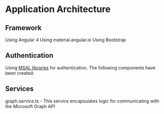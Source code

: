 # Application Architecture

## Framework
Using Angular 4
Using material.angular.io
Using Bootstrap

## Authentication
Using [MSAL libraries](https://www.npmjs.com/package/msal) for authentication. 
The following components have been created:

## Services
graph.service.ts - This service encapsulates logic for communicating with the Microsoft Graph API
